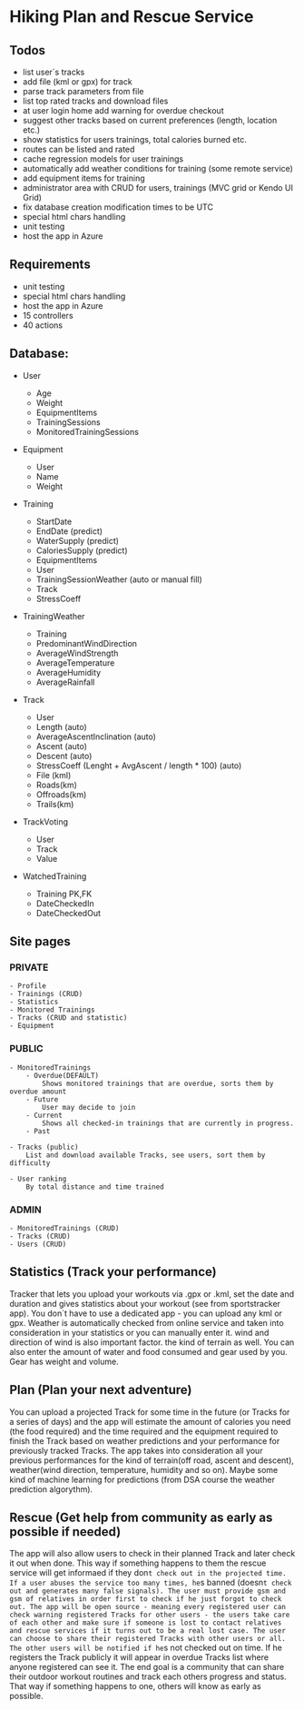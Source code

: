 # Hiking Plan and Rescue Service

## Todos

- list user\`s tracks
- add file (kml or gpx) for track
- parse track parameters from file
- list top rated tracks and download files
- at user login home add warning for overdue checkout
- suggest other tracks based on current preferences (length, location etc.)
- show statistics for users trainings, total calories burned etc.
- routes can be listed and rated
- cache regression models for user trainings
- automatically add weather conditions for training (some remote service)
- add equipment items for training
- administrator area with CRUD for users, trainings (MVC grid or Kendo UI Grid)
- fix database creation modification times to be UTC
- special html chars handling
- unit testing
- host the app in Azure

## Requirements

- unit testing
- special html chars handling
- host the app in Azure
- 15 controllers
- 40 actions

## Database:

- User
    - Age
    - Weight
    - EquipmentItems
    - TrainingSessions
    - MonitoredTrainingSessions

- Equipment
    - User
    - Name
    - Weight

- Training
    - StartDate
    - EndDate (predict)
    - WaterSupply (predict)
    - CaloriesSupply (predict)
    - EquipmentItems
    - User
    - TrainingSessionWeather (auto or manual fill)
    - Track
    - StressCoeff

- TrainingWeather
    - Training
    - PredominantWindDirection
    - AverageWindStrength
    - AverageTemperature
    - AverageHumidity
    - AverageRainfall

- Track
    - User
    - Length (auto)
    - AverageAscentInclination (auto)
    - Ascent (auto)
    - Descent (auto)
    - StressCoeff (Lenght + AvgAscent / length * 100) (auto)
    - File (kml)
    - Roads(km)
    - Offroads(km)
    - Trails(km)

- TrackVoting
    - User
    - Track
    - Value

- WatchedTraining
    - Training PK,FK
    - DateCheckedIn
    - DateCheckedOut



## Site pages

### PRIVATE

    - Profile
    - Trainings (CRUD)
    - Statistics
    - Monitored Trainings
    - Tracks (CRUD and statistic)
    - Equipment

### PUBLIC

    - MonitoredTrainings
        - Overdue(DEFAULT)
            Shows monitored trainings that are overdue, sorts them by overdue amount
        - Future
            User may decide to join
        - Current
            Shows all checked-in trainings that are currently in progress.
        - Past

    - Tracks (public)
        List and download available Tracks, see users, sort them by difficulty

    - User ranking
        By total distance and time trained

### ADMIN

    - MonitoredTrainings (CRUD)
    - Tracks (CRUD)
    - Users (CRUD)



## Statistics (Track your performance)

Tracker that lets you upload your workouts via .gpx or .kml, set the date and duration and gives statistics about your workout (see from sportstracker app).
You don`t have to use a dedicated app - you can upload any kml or gpx.
Weather is automatically checked from online service and taken into consideration in your statistics or you can manually enter it. wind and direction of wind is also important factor. the kind of terrain as well. You can also enter the amount of water and food consumed and gear used by you. Gear has weight and volume.

## Plan (Plan your next adventure)
You can upload a projected Track for some time in the future (or Tracks for a series of days) and the app will estimate the amount of calories you need (the food required) and the time required and the equipment required to finish the Track based on weather predictions and your performance for previously tracked Tracks. The app takes into consideration all your previous performances for the kind of terrain(off road, ascent and descent), weather(wind direction, temperature, humidity and so on). Maybe some kind of machine learning for predictions (from DSA course the weather prediction algorythm).

## Rescue (Get help from community as early as possible if needed)
The app will also allow users to check in their planned Track and later check it out when done. This way if something happens to them the rescue service will get informaed if they don`t check out in the projected time. If a user abuses the service too many times, he`s banned (doesn`t check out and generates many false signals). The user must provide gsm and gsm of relatives in order first to check if he just forgot to check out.
The app will be open source - meaning every registered user can check warning registered Tracks for other users - the users take care of each other and make sure if someone is lost to contact relatives and rescue services if it turns out to be a real lost case. The user can choose to share their registered Tracks with other users or all. The other users will be notified if he`s not checked out on time. If he registers the Track publicly it will appear in overdue Tracks list where anyone registered can see it.
The end goal is a community that can share their outdoor workout routines and track each others progress and status. That way if something happens to one, others will know as early as possible.